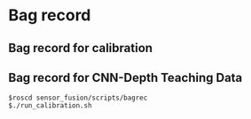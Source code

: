 # Bag record

## Bag record for calibration

## Bag record for CNN-Depth Teaching Data
```
$roscd sensor_fusion/scripts/bagrec
$./run_calibration.sh
```

